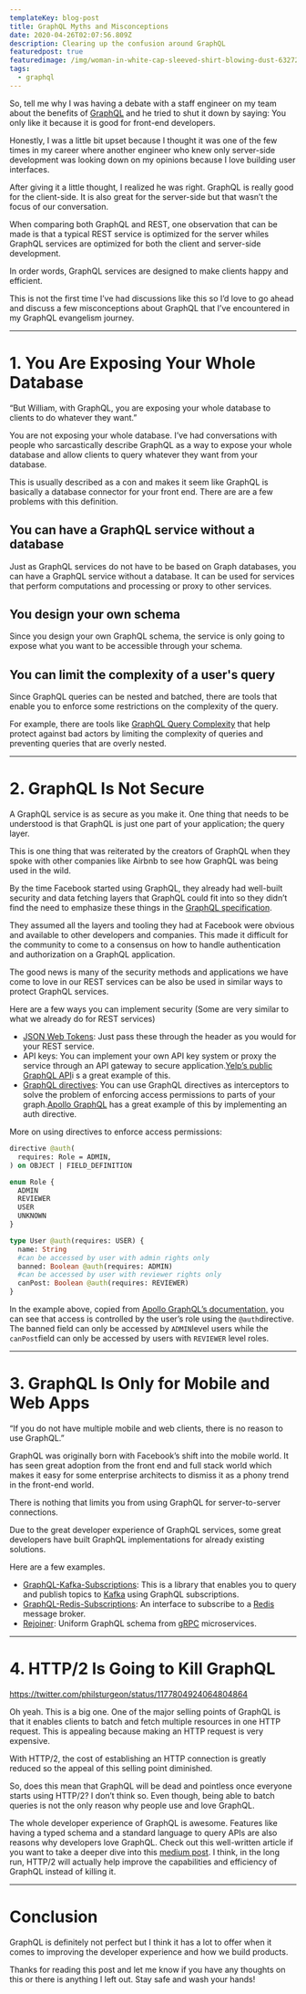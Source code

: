 ```yaml
---
templateKey: blog-post
title: GraphQL Myths and Misconceptions
date: 2020-04-26T02:07:56.809Z
description: Clearing up the confusion around GraphQL
featuredpost: true
featuredimage: /img/woman-in-white-cap-sleeved-shirt-blowing-dust-632722.jpg
tags:
  - graphql
---
```

So, tell me why I was having a debate with a staff engineer on my team about the benefits of [GraphQL](https://graphql.org/) and he tried to shut it down by saying: You only like it because it is good for front-end developers.

Honestly, I was a little bit upset because I thought it was one of the few times in my career where another engineer who knew only server-side development was looking down on my opinions because I love building user interfaces.

After giving it a little thought, I realized he was right. GraphQL is really good for the client-side. It is also great for the server-side but that wasn’t the focus of our conversation.

When comparing both GraphQL and REST, one observation that can be made is that a typical REST service is optimized for the server whiles GraphQL services are optimized for both the client and server-side development.

In order words, GraphQL services are designed to make clients happy and efficient.

This is not the first time I’ve had discussions like this so I’d love to go ahead and discuss a few misconceptions about GraphQL that I’ve encountered in my GraphQL evangelism journey.

- - -

# 1. You Are Exposing Your Whole Database

“But William, with GraphQL, you are exposing your whole database to clients to do whatever they want.”

You are not exposing your whole database. I’ve had conversations with people who sarcastically describe GraphQL as a way to expose your whole database and allow clients to query whatever they want from your database.

This is usually described as a con and makes it seem like GraphQL is basically a database connector for your front end. There are are a few problems with this definition.

## **You can have a GraphQL service without a database**

Just as GraphQL services do not have to be based on Graph databases, you can have a GraphQL service without a database. It can be used for services that perform computations and processing or proxy to other services.

## **You design your own schema**

Since you design your own GraphQL schema, the service is only going to expose what you want to be accessible through your schema.

## **You can limit the complexity of a user's query**

Since GraphQL queries can be nested and batched, there are tools that enable you to enforce some restrictions on the complexity of the query.

For example, there are tools like [GraphQL Query Complexity](https://github.com/slicknode/graphql-query-complexity) that help protect against bad actors by limiting the complexity of queries and preventing queries that are overly nested.

- - -

# 2. GraphQL Is Not Secure

A GraphQL service is as secure as you make it. One thing that needs to be understood is that GraphQL is just one part of your application; the query layer.

This is one thing that was reiterated by the creators of GraphQL when they spoke with other companies like Airbnb to see how GraphQL was being used in the wild.

By the time Facebook started using GraphQL, they already had well-built security and data fetching layers that GraphQL could fit into so they didn’t find the need to emphasize these things in the [GraphQL specification](https://spec.graphql.org/June2018/).

They assumed all the layers and tooling they had at Facebook were obvious and available to other developers and companies. This made it difficult for the community to come to a consensus on how to handle authentication and authorization on a GraphQL application.

The good news is many of the security methods and applications we have come to love in our REST services can be also be used in similar ways to protect GraphQL services.

Here are a few ways you can implement security (Some are very similar to what we already do for REST services)

* [JSON Web Tokens](https://jwt.io/introduction/): Just pass these through the header as you would for your REST service.
* API keys: You can implement your own API key system or proxy the service through an API gateway to secure application.[Yelp’s public GraphQL API](https://www.yelp.com/developers/graphql/guides/intro)i s a great example of this.
* [GraphQL directives](http://spec.graphql.org/June2018/#sec-Language.Directives): You can use GraphQL directives as interceptors to solve the problem of enforcing access permissions to parts of your graph.[Apollo GraphQL](https://www.apollographql.com/) has a great example of this by implementing an auth directive.

More on using directives to enforce access permissions:

```graphql
directive @auth(
  requires: Role = ADMIN,
) on OBJECT | FIELD_DEFINITION

enum Role {
  ADMIN
  REVIEWER
  USER
  UNKNOWN
}

type User @auth(requires: USER) {
  name: String
  #can be accessed by user with admin rights only
  banned: Boolean @auth(requires: ADMIN) 
  #can be accessed by user with reviewer rights only
  canPost: Boolean @auth(requires: REVIEWER) 
}
```

In the example above, copied from [Apollo GraphQL’s documentation,](https://www.apollographql.com/docs/graphql-tools/schema-directives/#enforcing-access-permissions) you can see that access is controlled by the user’s role using the `@auth`directive. The banned field can only be accessed by `ADMIN`level users while the `canPost`field can only be accessed by users with `REVIEWER`  level roles.

- - -

# 3. GraphQL Is Only for Mobile and Web Apps

“If you do not have multiple mobile and web clients, there is no reason to use GraphQL.”

GraphQL was originally born with Facebook’s shift into the mobile world. It has seen great adoption from the front end and full stack world which makes it easy for some enterprise architects to dismiss it as a phony trend in the front-end world.

There is nothing that limits you from using GraphQL for server-to-server connections.

Due to the great developer experience of GraphQL services, some great developers have built GraphQL implementations for already existing solutions.

Here are a few examples.

* [GraphQL-Kafka-Subscriptions](https://github.com/ancashoria/graphql-kafka-subscriptions): This is a library that enables you to query and publish topics to [Kafka](https://kafka.apache.org/) using GraphQL subscriptions.
* [GraphQL-Redis-Subscriptions](https://github.com/davidyaha/graphql-redis-subscriptions): An interface to subscribe to a [Redis](https://redis.io/) message broker.
* [Rejoiner](https://rejoiner.io/): Uniform GraphQL schema from [gRPC](https://grpc.io/) microservices.

- - -

# 4. HTTP/2 Is Going to Kill GraphQL

https://twitter.com/philsturgeon/status/1177804924064804864

Oh yeah. This is a big one. One of the major selling points of GraphQL is that it enables clients to batch and fetch multiple resources in one HTTP request. This is appealing because making an HTTP request is very expensive.

With HTTP/2, the cost of establishing an HTTP connection is greatly reduced so the appeal of this selling point diminished.

So, does this mean that GraphQL will be dead and pointless once everyone starts using HTTP/2? I don’t think so. Even though, being able to batch queries is not the only reason why people use and love GraphQL.

The whole developer experience of GraphQL is awesome. Features like having a typed schema and a standard language to query APIs are also reasons why developers love GraphQL. Check out this well-written article if you want to take a deeper dive into this [medium post](https://medium.com/@__xuorig__/is-graphql-still-relevant-in-an-http2-world-64964f207b8). I think, in the long run, HTTP/2 will actually help improve the capabilities and efficiency of GraphQL instead of killing it.

- - -

# Conclusion

GraphQL is definitely not perfect but I think it has a lot to offer when it comes to improving the developer experience and how we build products.

Thanks for reading this post and let me know if you have any thoughts on this or there is anything I left out. Stay safe and wash your hands!
